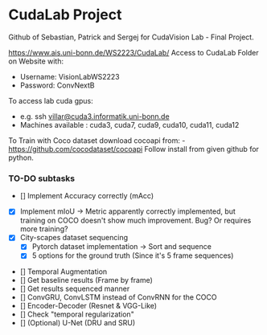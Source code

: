 # CudaLab Project

Github of Sebastian, Patrick and Sergej for CudaVision Lab - Final Project.

https://www.ais.uni-bonn.de/WS2223/CudaLab/
Access to CudaLab Folder on Website with:
 - Username: VisionLabWS2223
 - Password: ConvNextB

To access lab cuda gpus:
 - e.g. ssh villar@cuda3.informatik.uni-bonn.de
 - Machines available : cuda3, cuda7, cuda9, cuda10, cuda11, cuda12


To Train with Coco dataset download cocoapi from: 
    - https://github.com/cocodataset/cocoapi
Follow install from given github for python.

### TO-DO subtasks

- [] Implement Accuracy correctly (mAcc)
- [x] Implement mIoU -> Metric apparently correctly implemented, but training on COCO doesn't show much improvement. Bug? Or requires more training?
- [x] City-scapes dataset sequencing
    - [x] Pytorch dataset implementation -> Sort and sequence
    - [x] 5 options for the ground truth (Since it's 5 frame sequences)
- [] Temporal Augmentation
- [] Get baseline results (Frame by frame)
- [] Get results sequenced manner
- [] ConvGRU, ConvLSTM instead of ConvRNN for the COCO
- [] Encoder-Decoder (Resnet & VGG-Like)
- [] Check "temporal regularization"
- [] (Optional) U-Net (DRU and SRU) 
